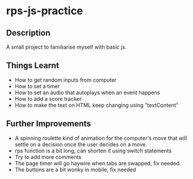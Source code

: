 # rps-js-practice

## Description

A small project to familiarise myself with basic js. 

## Things Learnt

- How to get random inputs from computer
- How to set a timer
- How to set an audio that autoplays when an event happens
- How to add a score tracker
- How to make the text on HTML keep changing using "textContent"

## Further Improvements
- A spinning roulette kind of animation for the computer's move that will settle on a decision once the user decides on a move.
- rps function is a bit long, can shorten it using switch statements
- Try to add more comments
- The page timer will go haywire when tabs are swapped, fix needed
- The buttons are a bit wonky in mobile, fix needed

